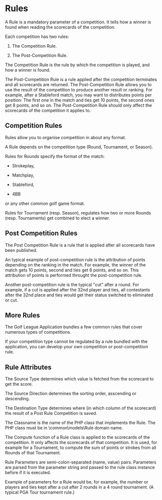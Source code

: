 Rules
=====

A Rule is a mandatory parameter of a competition. It tells how a winner is found
when reading the scorecards of the competition.

Each competition has two rules:

1.  The Competition Rule.

2.  The Post-Competition Rule.

The Competition Rule is the rule by which the competition is played, and how a
winner is found.

The Post-Competition Rule is a rule applied after the competition terminates and
all scorecards are returned. The Post-Competition Rule allows you to use the
result of the competition to produce another result or ranking. For example,
after a Stableford match, you may want to distributes points per position: The
first one in the match and ties get 10 points, the second ones get 8 points, and
so on. The Post-Competition Rule should only affect the scorecards of the
competition it applies to.

Competition Rules
-----------------

Rules allow you to organise competition in about any format.

A Rule depends on the competition type (Round, Tournament, or Season).

Rules for Rounds specify the format of the match:

-   Strokeplay,

-   Matchplay,

-   Stableford,

-   4BB

or any other common golf game format.

Rules for Tournament (resp. Season), regulates how two or more Rounds (resp.
Tournaments) get combined to elect a winner.

Post Competition Rules
----------------------

The Post Competition Rule is a rule that is applied after all scorecards have been published.

An typical example of post-competition rule is the attribution of points depending on the ranking in the match.
For example, the winner of the match gets 10 points, second and ties get 8 points, and so on.
This attribution of points is performed throught the post-competition rule.

Another post-competition rule is the typical "cut" after a round.
For example, if a cut is applied after the 32nd player and ties, all contestants after the 32nd place and ties
would get their status switched to eliminated or cut.


More Rules
----------

The Golf League Application bundles a few common rules that cover numerous types
of competitions.

If your competition type cannot be regulated by a rule bundled with the
application, you can develop your own competition or post-competition rule.


Rule Attributes
---------------

The Source Type determines which value is fetched from the scorecard to get the
score.

The Source Direction determines the sorting order, asscending or descending.

The Destination Type determines where (in which column of the scorecard) the
result of a Post Rule Competition is saved.

The Classname is the name of the PHP class that implements the Rule. The PHP
class must be in \common\models\Rule domain name.

The Compute function of a Rule class is applied to the scorecards of the
competition. It only affects the scorecards of that competition. It is used, for
example for a Tournament, to compute the sum of points or strokes from all
Rounds of that Tournament.

Rule Parameters are semi-colon-separated (name, value) pairs. Parameters are
parsed from the parameter string and passed to the rule class instance before if
it is executed.

Example of parameters for a Rule would be, for example, the number or players
and ties kept after a cut after 2 rounds in a 4 round tournament. (A typical
PGA Tour tournament rule.)
